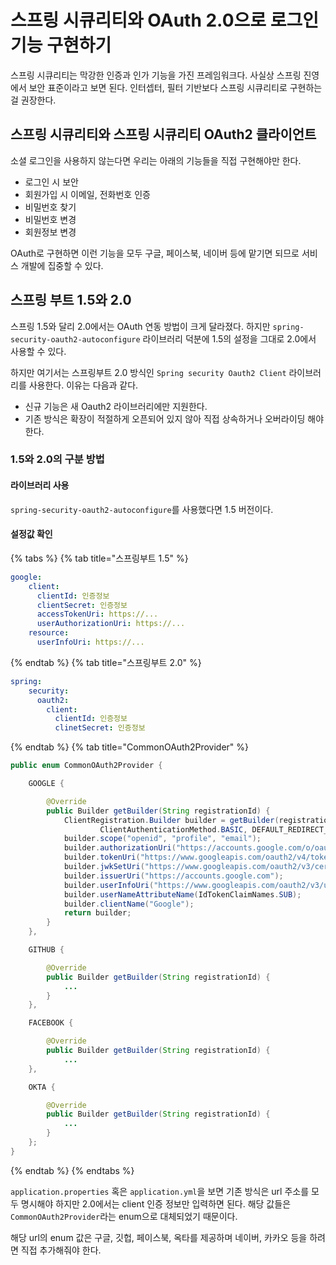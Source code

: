 # 스프링 시큐리티와 OAuth 2.0으로 로그인 기능 구현하기

스프링 시큐리티는 막강한 인증과 인가 기능을 가진 프레임워크다. 사실상 스프링 진영에서 보안 표준이라고 보면 된다. 인터셉터, 필터 기반보다 스프링 시큐리티로 구현하는 걸 권장한다.

## 스프링 시큐리티와 스프링 시큐리티 OAuth2 클라이언트

소셜 로그인을 사용하지 않는다면 우리는 아래의 기능들을 직접 구현해야만 한다.

- 로그인 시 보안
- 회원가입 시 이메일, 전화번호 인증
- 비밀번호 찾기
- 비밀번호 변경
- 회원정보 변경 

OAuth로 구현하면 이런 기능을 모두 구글, 페이스북, 네이버 등에 맡기면 되므로 서비스 개발에 집중할 수 있다.

## 스프링 부트 1.5와 2.0

스프링 1.5와 달리 2.0에서는 OAuth 연동 방법이 크게 달라졌다. 하지만 `spring-security-oauth2-autoconfigure` 라이브러리 덕분에 1.5의 설정을 그대로 2.0에서 사용할 수 있다.

하지만 여기서는 스프링부트 2.0 방식인 `Spring security Oauth2 Client` 라이브러리를 사용한다. 이유는 다음과 같다.

- 신규 기능은 새 Oauth2 라이브러리에만 지원한다.
- 기존 방식은 확장이 적절하게 오픈되어 있지 않아 직접 상속하거나 오버라이딩 해야한다.

### 1.5와 2.0의 구분 방법

#### 라이브러리 사용

`spring-security-oauth2-autoconfigure`를 사용했다면 1.5 버전이다.

#### 설정값 확인

{% tabs %}
{% tab title="스프링부트 1.5" %}
```yaml
google: 
    client:
      clientId: 인증정보
      clientSecret: 인증정보
      accessTokenUri: https://...
      userAuthorizationUri: https://...
    resource:
      userInfoUri: https://...
```
{% endtab %}
{% tab title="스프링부트 2.0" %}
```yaml
spring:
    security:
      oauth2:
        client:
          clientId: 인증정보
          clinetSecret: 인증정보
```
{% endtab %}
{% tab title="CommonOAuth2Provider" %}
```java
public enum CommonOAuth2Provider {

	GOOGLE {

		@Override
		public Builder getBuilder(String registrationId) {
			ClientRegistration.Builder builder = getBuilder(registrationId,
					ClientAuthenticationMethod.BASIC, DEFAULT_REDIRECT_URL);
			builder.scope("openid", "profile", "email");
			builder.authorizationUri("https://accounts.google.com/o/oauth2/v2/auth");
			builder.tokenUri("https://www.googleapis.com/oauth2/v4/token");
			builder.jwkSetUri("https://www.googleapis.com/oauth2/v3/certs");
			builder.issuerUri("https://accounts.google.com");
			builder.userInfoUri("https://www.googleapis.com/oauth2/v3/userinfo");
			builder.userNameAttributeName(IdTokenClaimNames.SUB);
			builder.clientName("Google");
			return builder;
		}
	},

	GITHUB {

		@Override
		public Builder getBuilder(String registrationId) {
            ...
		}
	},

	FACEBOOK {

		@Override
		public Builder getBuilder(String registrationId) {
            ...
	},

	OKTA {

		@Override
		public Builder getBuilder(String registrationId) {
            ...
		}
	};
}
```
{% endtab %}
{% endtabs %}

`application.properties` 혹은 `application.yml`을 보면 기존 방식은 url 주소를 모두 명시해야 하지만 2.0에서는 client 인증 정보만 입력하면 된다. 해당 값들은 `CommonOAuth2Provider`라는 enum으로 대체되었기 때문이다.

해당 url의 enum 값은 구글, 깃헙, 페이스북, 옥타를 제공하며 네이버, 카카오 등을 하려면 직접 추가해줘야 한다.